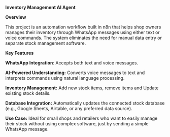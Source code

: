 ﻿**Inventory Management AI Agent**

**Overview**

This project is an automation workflow built in n8n that helps shop owners manages their inventory through WhatsApp messages using either text or voice commands. The system eliminates the need for manual data entry or separate stock management software.

**Key Features**

**WhatsApp Integration**: Accepts both text and voice messages.

**AI-Powered Understanding:** Converts voice messages to text and interprets commands using natural language processing.

**Inventory Management:** Add new stock items, remove items and Update existing stock details.

**Database Integration:** Automatically updates the connected stock database (e.g., Google Sheets, Airtable, or any preferred data source).

**Use Case:** Ideal for small shops and retailers who want to easily manage their stock without using complex software,  just by sending a simple WhatsApp message.


